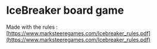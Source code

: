 # IceBreaker board game

Made with the rules : [https://www.marksteeregames.com/Icebreaker_rules.pdf](https://www.marksteeregames.com/Icebreaker_rules.pdf)
